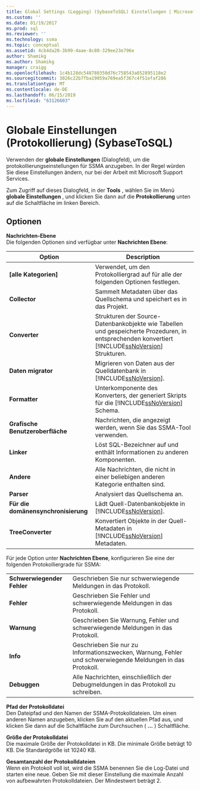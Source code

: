 ```yaml
---
title: Global Settings (Logging) (SybaseToSQL) Einstellungen | Microsoft-Dokumentation
ms.custom: ''
ms.date: 01/19/2017
ms.prod: sql
ms.reviewer: ''
ms.technology: ssma
ms.topic: conceptual
ms.assetid: 4cb4da20-3b99-4aae-8c80-329ee23e796e
author: Shamikg
ms.author: Shamikg
manager: craigg
ms.openlocfilehash: 1c4b128dc548780350d76c758543a852895118e2
ms.sourcegitcommit: 3026c22b7fba19059a769ea5f367c4f51efaf286
ms.translationtype: MT
ms.contentlocale: de-DE
ms.lasthandoff: 06/15/2019
ms.locfileid: "63126603"
---
```

# <a name="global-settings-logging-sybasetosql"></a>Globale Einstellungen (Protokollierung) (SybaseToSQL)
Verwenden der **globale Einstellungen** (Dialogfeld), um die protokollierungseinstellungen für SSMA anzugeben. In der Regel würden Sie diese Einstellungen ändern, nur bei der Arbeit mit Microsoft Support Services.  
  
Zum Zugriff auf dieses Dialogfeld, in der **Tools** , wählen Sie im Menü **globale Einstellungen** , und klicken Sie dann auf die **Protokollierung** unten auf die Schaltfläche im linken Bereich.  
  
## <a name="options"></a>Optionen  
**Nachrichten-Ebene**  
Die folgenden Optionen sind verfügbar unter **Nachrichten Ebene**:  
  
|Option|Description|  
|----------|---------------|  
|**[alle Kategorien]**|Verwendet, um den Protokolliergrad auf für alle der folgenden Optionen festlegen.|  
|**Collector**|Sammelt Metadaten über das Quellschema und speichert es in das Projekt.|  
|**Converter**|Strukturen der Source-Datenbankobjekte wie Tabellen und gespeicherte Prozeduren, in entsprechenden konvertiert [!INCLUDE[ssNoVersion](../../includes/ssnoversion-md.md)] Strukturen.|  
|**Daten migrator**|Migrieren von Daten aus der Quelldatenbank in [!INCLUDE[ssNoVersion](../../includes/ssnoversion-md.md)].|  
|**Formatter**|Unterkomponente des Konverters, der generiert Skripts für die [!INCLUDE[ssNoVersion](../../includes/ssnoversion-md.md)] Schema.|  
|**Grafische Benutzeroberfläche**|Nachrichten, die angezeigt werden, wenn Sie das SSMA-Tool verwenden.|  
|**Linker**|Löst SQL-Bezeichner auf und enthält Informationen zu anderen Komponenten.|  
|**Andere**|Alle Nachrichten, die nicht in einer beliebigen anderen Kategorie enthalten sind.|  
|**Parser**|Analysiert das Quellschema an.|  
|**Für die domänensynchronisierung**|Lädt Quell-Datenbankobjekte in [!INCLUDE[ssNoVersion](../../includes/ssnoversion-md.md)].|  
|**TreeConverter**|Konvertiert Objekte in der Quell-Metadaten in [!INCLUDE[ssNoVersion](../../includes/ssnoversion-md.md)] Metadaten.|  
  
Für jede Option unter **Nachrichten Ebene**, konfigurieren Sie eine der folgenden Protokolliergrade für SSMA:  
  
|||  
|-|-|  
|**Schwerwiegender Fehler**|Geschrieben Sie nur schwerwiegende Meldungen in das Protokoll.|  
|**Fehler**|Geschrieben Sie Fehler und schwerwiegende Meldungen in das Protokoll.|  
|**Warnung**|Geschrieben Sie Warnung, Fehler und schwerwiegende Meldungen in das Protokoll.|  
|**Info**|Geschrieben Sie nur zu Informationszwecken, Warnung, Fehler und schwerwiegende Meldungen in das Protokoll.|  
|**Debuggen**|Alle Nachrichten, einschließlich der Debugmeldungen in das Protokoll zu schreiben.|  
  
**Pfad der Protokolldatei**  
Den Dateipfad und den Namen der SSMA-Protokolldateien. Um einen anderen Namen anzugeben, klicken Sie auf den aktuellen Pfad aus, und klicken Sie dann auf die Schaltfläche zum Durchsuchen ( **...** ) Schaltfläche.  
  
**Größe der Protokolldatei**  
Die maximale Größe der Protokolldatei in KB. Die minimale Größe beträgt 10 KB. Die Standardgröße ist 10240 KB.  
  
**Gesamtanzahl der Protokolldateien**  
Wenn ein Protokoll voll ist, wird die SSMA benennen Sie die Log-Datei und starten eine neue. Geben Sie mit dieser Einstellung die maximale Anzahl von aufbewahrten Protokolldateien. Der Mindestwert beträgt 2.  
  
